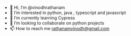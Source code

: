 - 👋 Hi, I’m @vinodhrathanam
- 👀 I’m interested in python, java , typescript and javascript
- 🌱 I’m currently learning Cypress 
- 💞️ I’m looking to collaborate on python projects
- 📫 How to reach me rathanamvinodh@gmail.com

<!---
vinodhrathanam/vinodhrathanam is a ✨ special ✨ repository because its `README.md` (this file) appears on your GitHub profile.
You can click the Preview link to take a look at your changes.
--->
